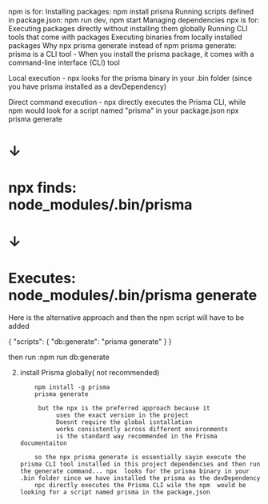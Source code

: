 npm is for:
Installing packages: npm install prisma
Running scripts defined in package.json: npm run dev, npm start
Managing dependencies
npx is for:
Executing packages directly without installing them globally
Running CLI tools that come with packages
Executing binaries from locally installed packages
Why npx prisma generate instead of npm prisma generate:
prisma is a CLI tool - When you install the prisma package, it comes with a command-line interface (CLI) tool

Local execution - npx looks for the prisma binary in your .bin folder (since you have prisma installed as a devDependency)

Direct command execution - npx directly executes the Prisma CLI, while npm would look for a script named "prisma" in your package.json
npx prisma generate
# ↓
# npx finds: node_modules/.bin/prisma
# ↓  
# Executes: node_modules/.bin/prisma generate



Here is the alternative approach and then the npm script   will have to be added

{
  "scripts": {
    "db:generate": "prisma generate"
  }
}

 then run :npm run db:generate

 2. install Prisma globally( not recommended)

            npm install -g prisma 
            prisma generate 

             but the npx is the preferred approach because it 
                  uses the exact version in the project 
                  Doesnt require the global isntallation 
                  works consistently across different environments
                  is the standard way recommended in the Prisma documentaiton 

            so the npx prisma generate is essentially sayin execute the prisma CLI tool installed in this project dependencies and then run the generate command... npx  looks for the prisma binary in your .bin folder since we have installed the prisma as the devDependency
            npc directly executes the Prisma CLI wile the npm  would be looking for a script named prisma in the package,json